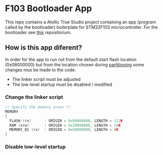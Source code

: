 # F103 Bootloader App
This repo contains a Atollic True Studio project containing an app (program called by the bootloader) boilerplate for STM32F103 microcontroller. For the bootloader see [this](https://github.com/tadewoosh/F103_Bootloader) repositorium.

## How is this app diferent?
In order for the app to run not from the default start flash location (0x08000000) but from the location chosen during [partitioning](https://github.com/tadewoosh/F103_Bootloader#partitioning) some changes mus be made to the code:
* The linker script must be adjusted
* The low-level startup must be disabled / modified

### Change the linker script

```C
/* Specify the memory areas */
MEMORY
{
  FLASH (rx)      : ORIGIN = 0x08004000, LENGTH = 112K
  RAM (xrw)       : ORIGIN = 0x20000000, LENGTH = 16K
  MEMORY_B1 (rx)  : ORIGIN = 0x60000000, LENGTH = 0K
}
```

### Disable low-level startup
